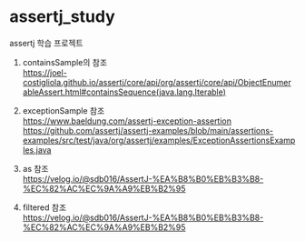 # assertj_study
assertj 학습 프로젝트

1. containsSample의 참조  
https://joel-costigliola.github.io/assertj/core/api/org/assertj/core/api/ObjectEnumerableAssert.html#containsSequence(java.lang.Iterable)

2. exceptionSample 참조  
https://www.baeldung.com/assertj-exception-assertion  
https://github.com/assertj/assertj-examples/blob/main/assertions-examples/src/test/java/org/assertj/examples/ExceptionAssertionsExamples.java

3. as 참조  
https://velog.io/@sdb016/AssertJ-%EA%B8%B0%EB%B3%B8-%EC%82%AC%EC%9A%A9%EB%B2%95

4. filtered 참조  
   https://velog.io/@sdb016/AssertJ-%EA%B8%B0%EB%B3%B8-%EC%82%AC%EC%9A%A9%EB%B2%95